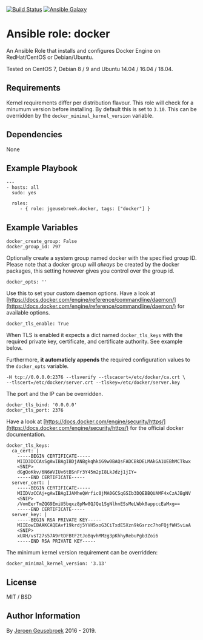 [![Build Status](https://travis-ci.org/jgeusebroek/ansible-role-docker.svg?branch=master)](https://travis-ci.org/jgeusebroek/ansible-role-docker)
[![Ansible Galaxy](https://img.shields.io/badge/ansible--galaxy-jgeusebroek.docker-blue.svg)](https://galaxy.ansible.com/jgeusebroek/docker)

# Ansible role: docker

An Ansible Role that installs and configures Docker Engine on RedHat/CentOS or Debian/Ubuntu.

Tested on CentOS 7, Debian 8 / 9 and Ubuntu 14.04 / 16.04 / 18.04.

## Requirements

Kernel requirements differ per distribution flavour. This role will check for a minumum version before installing. By default this is set to `3.10`. This can be overridden by the `docker_minimal_kernel_version` variable.

## Dependencies

None

## Example Playbook

    ---
    - hosts: all
      sudo: yes

      roles:
         - { role: jgeusebroek.docker, tags: ["docker"] }

## Example Variables

	docker_create_group: False
	docker_group_id: 797

Optionally create a system group named docker with the specified group ID. Please note that a docker group will *always* be created by the docker packages, this setting however gives you control over the group id.

    docker_opts: ''

Use this to set your custom daemon options. Have a look at [https://docs.docker.com/engine/reference/commandline/daemon/](https://docs.docker.com/engine/reference/commandline/daemon/) for available options.

	docker_tls_enable: True

When TLS is enabled it expects a dict named `docker_tls_keys` with the required private key, certificate, and certificate authority. See example below.

Furthermore, **it automaticly appends** the required configuration values to the `docker_opts` variable.

	-H tcp://0.0.0.0:2376 --tlsverify --tlscacert=/etc/docker/ca.crt \
	--tlscert=/etc/docker/server.crt --tlskey=/etc/docker/server.key

The port and the IP can be overridden.

	docker_tls_bind: '0.0.0.0'
	docker_tls_port: 2376

Have a look at [https://docs.docker.com/engine/security/https/](https://docs.docker.com/engine/security/https/) for the official docker documentation.

	docker_tls_keys:
	  ca_cert: |
	    -----BEGIN CERTIFICATE-----
	    MIID3DCCAsSgAwIBAgIBDjANBgkqhkiG9w0BAQsFADCBkDELMAkGA1UEBhMCTkwx
		<SNIP>
	    dGgQoKkv/6N6WVIUv6tBSnFr3Y45m2pI8LkJdzj1jIY=
	    -----END CERTIFICATE-----
	  server_cert: |
	    -----BEGIN CERTIFICATE-----
	    MIIDVzCCAj+gAwIBAgIJAMheQWrfic0jMA0GCSqGSIb3DQEBBQUAMF4xCzAJBgNV
		<SNIP>
	    /VomEerTmZQG9EmiU5bqxz8pMw8QJQe1SgNlhnESsMeLWbk0appccEaMxg==
	    -----END CERTIFICATE-----
	  server_key: |
	    -----BEGIN RSA PRIVATE KEY-----
	    MIIEowIBAAKCAQEAvf19krdj5YVH5xoG3CiTxdE5Xzn9kGsrzc7hoFQjfWH5viaA
		<SNIP>
	    xUXH/vsT27s57A9rtDFBtF2tJoBqvhMMzg3pKhhyRebuPgb3Zoi6
	    -----END RSA PRIVATE KEY-----

The minimum kernel version requirement can be overridden:

	docker_minimal_kernel_version: '3.13'

## License

MIT / BSD

## Author Information

By [Jeroen Geusebroek](http://jeroengeusebroek.nl/) 2016 - 2019.
